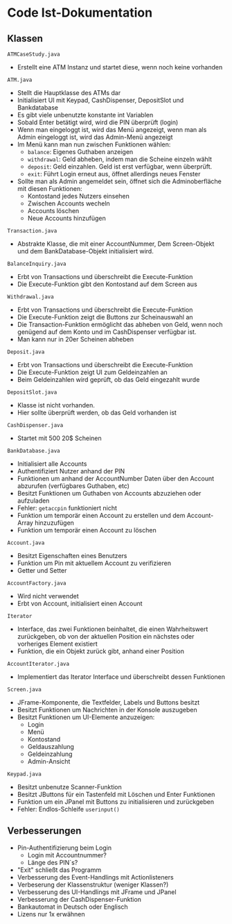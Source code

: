 # Code Ist-Dokumentation


## Klassen

`ATMCaseStudy.java`

- Erstellt eine ATM Instanz und startet diese, wenn noch keine vorhanden


`ATM.java`

- Stellt die Hauptklasse des ATMs dar
- Initialisiert UI mit Keypad, CashDispenser, DepositSlot und Bankdatabase
- Es gibt viele unbenutzte konstante int Variablen
- Sobald Enter betätigt wird, wird die PIN überprüft (login)
- Wenn man eingeloggt ist, wird das Menü angezeigt, wenn man als Admin eingeloggt ist, wird das Admin-Menü angezeigt
- Im Menü kann man nun zwischen Funktionen wählen:
    - `balance`: Eigenes Guthaben anzeigen
    - `withdrawal`: Geld abheben, indem man die Scheine einzeln wählt
    - `deposit`: Geld einzahlen. Geld ist erst verfügbar, wenn überprüft.
    - `exit`: Führt Login erneut aus, öffnet allerdings neues Fenster
- Sollte man als Admin angemeldet sein, öffnet sich die Adminoberfläche mit diesen Funktionen:  
    - Kontostand jedes Nutzers einsehen
    - Zwischen Accounts wecheln 
    - Accounts löschen 
    - Neue Accounts hinzufügen


`Transaction.java`

- Abstrakte Klasse, die mit einer AccountNummer, Dem Screen-Objekt und dem BankDatabase-Objekt initialisiert wird.


`BalanceInquiry.java`

- Erbt von Transactions und überschreibt die Execute-Funktion
- Die Execute-Funktion gibt den Kontostand auf dem Screen aus


`Withdrawal.java`

- Erbt von Transactions und überschreibt die Execute-Funktion
- Die Execute-Funktion zeigt die Buttons zur Scheinauswahl an
- Die Transaction-Funktion ermöglicht das abheben von Geld, wenn noch genügend auf dem Konto und im CashDispenser verfügbar ist.
- Man kann nur in 20er Scheinen abheben


`Deposit.java`

- Erbt von Transactions und überschreibt die Execute-Funktion
- Die Execute-Funktion zeigt UI zum Geldeinzahlen an
- Beim Geldeinzahlen wird geprüft, ob das Geld eingezahlt wurde


`DepositSlot.java`

- Klasse ist nicht vorhanden.
- Hier sollte überprüft werden, ob das Geld vorhanden ist


`CashDispenser.java`

- Startet mit 500 20$ Scheinen


`BankDatabase.java`

- Initialisiert alle Accounts
- Authentifiziert Nutzer anhand der PIN
- Funktionen um anhand der AccountNumber Daten über den Account abzurufen (verfügbares Guthaben, etc)
- Besitzt Funktionen um Guthaben von Accounts abzuziehen oder aufzuladen
- Fehler: `getaccpin` funktioniert nicht
- Funktion um temporär einen Account zu erstellen und dem Account-Array hinzuzufügen
- Funktion um temporär einen Account zu löschen


`Account.java`

- Besitzt Eigenschaften eines Benutzers
- Funktion um Pin mit aktuellem Account zu verifizieren
- Getter und Setter


`AccountFactory.java`

- Wird nicht verwendet
- Erbt von Account, initialisiert einen Account 


`Iterator`

- Interface, das zwei Funktionen beinhaltet, die einen Wahrheitswert zurückgeben, ob von der aktuellen Position ein nächstes oder vorheriges Element existiert
- Funktion, die ein Objekt zurück gibt, anhand einer Position


`AccountIterator.java`

- Implementiert das Iterator Interface und überschreibt dessen Funktionen


`Screen.java`

- JFrame-Komponente, die Textfelder, Labels und Buttons besitzt
- Besitzt Funktionen um Nachrichten in der Konsole auszugeben
- Besitzt Funktionen um UI-Elemente anzuzeigen:
    - Login
    - Menü
    - Kontostand
    - Geldauszahlung
    - Geldeinzahlung
    - Admin-Ansicht


`Keypad.java`

- Besitzt unbenutze Scanner-Funktion 
- Besitzt JButtons für ein Tastenfeld mit Löschen und Enter Funktionen
- Funktion um ein JPanel mit Buttons zu initialisieren und zurückgeben
- Fehler: Endlos-Schleife `userinput()`


## Verbesserungen

- Pin-Authentifizierung beim Login
    - Login mit Accountnummer?
    - Länge des PIN`s?
- "Exit" schließt das Programm
- Verbesserung des Event-Handlings mit Actionlisteners
- Verbeserung der Klassenstruktur (weniger Klassen?)
- Verbesserung des UI-Handlings mit JFrame und JPanel
- Verbesserung der CashDispenser-Funktion
- Bankautomat in Deutsch oder Englisch
- Lizens nur 1x erwähnen

